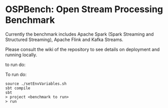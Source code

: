 # OSPBench: Open Stream Processing Benchmark

Currently the benchmark includes Apache Spark (Spark Streaming and Structured Streaming), Apache Flink and Kafka Streams.

Please consult the wiki of the repository to see details on deployment and running locally.

to run do:

To run do:

    source ./setEnvVariables.sh
    sbt compile
    sbt
    > project <benchmark to run>
    > run
